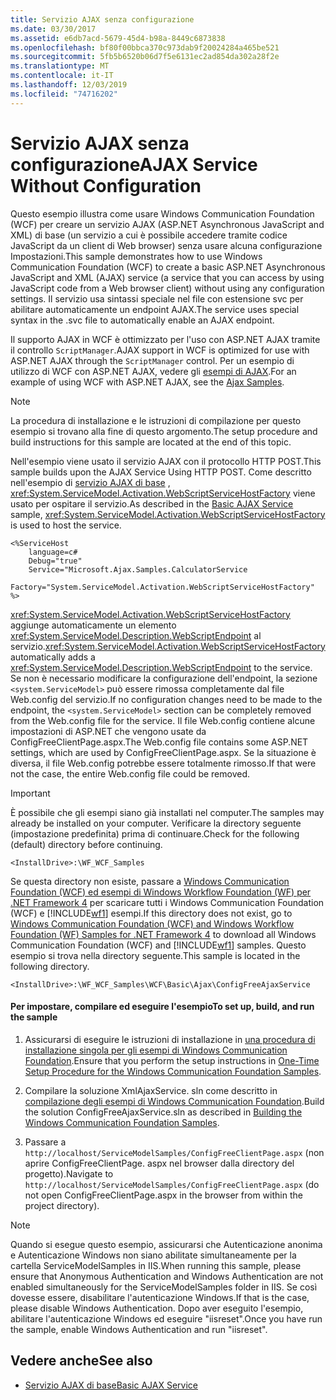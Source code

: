 ```yaml
---
title: Servizio AJAX senza configurazione
ms.date: 03/30/2017
ms.assetid: e6db7acd-5679-45d4-b98a-8449c6873838
ms.openlocfilehash: bf80f00bbca370c973dab9f20024284a465be521
ms.sourcegitcommit: 5fb5b6520b06d7f5e6131ec2ad854da302a28f2e
ms.translationtype: MT
ms.contentlocale: it-IT
ms.lasthandoff: 12/03/2019
ms.locfileid: "74716202"
---
```

# <a name="ajax-service-without-configuration"></a><span data-ttu-id="159c1-102">Servizio AJAX senza configurazione</span><span class="sxs-lookup"><span data-stu-id="159c1-102">AJAX Service Without Configuration</span></span>

<span data-ttu-id="159c1-103">Questo esempio illustra come usare Windows Communication Foundation (WCF) per creare un servizio AJAX (ASP.NET Asynchronous JavaScript and XML) di base (un servizio a cui è possibile accedere tramite codice JavaScript da un client di Web browser) senza usare alcuna configurazione Impostazioni.</span><span class="sxs-lookup"><span data-stu-id="159c1-103">This sample demonstrates how to use Windows Communication Foundation (WCF) to create a basic ASP.NET Asynchronous JavaScript and XML (AJAX) service (a service that you can access by using JavaScript code from a Web browser client) without using any configuration settings.</span></span> <span data-ttu-id="159c1-104">Il servizio usa sintassi speciale nel file con estensione svc per abilitare automaticamente un endpoint AJAX.</span><span class="sxs-lookup"><span data-stu-id="159c1-104">The service uses special syntax in the .svc file to automatically enable an AJAX endpoint.</span></span>

<span data-ttu-id="159c1-105">Il supporto AJAX in WCF è ottimizzato per l'uso con ASP.NET AJAX tramite il controllo `ScriptManager`.</span><span class="sxs-lookup"><span data-stu-id="159c1-105">AJAX support in WCF is optimized for use with ASP.NET AJAX through the `ScriptManager` control.</span></span> <span data-ttu-id="159c1-106">Per un esempio di utilizzo di WCF con ASP.NET AJAX, vedere gli [esempi di AJAX](ajax.md).</span><span class="sxs-lookup"><span data-stu-id="159c1-106">For an example of using WCF with ASP.NET AJAX, see the [Ajax Samples](ajax.md).</span></span>

> [!NOTE]
> <span data-ttu-id="159c1-107">La procedura di installazione e le istruzioni di compilazione per questo esempio si trovano alla fine di questo argomento.</span><span class="sxs-lookup"><span data-stu-id="159c1-107">The setup procedure and build instructions for this sample are located at the end of this topic.</span></span>

 <span data-ttu-id="159c1-108">Nell'esempio viene usato il servizio AJAX con il protocollo HTTP POST.</span><span class="sxs-lookup"><span data-stu-id="159c1-108">This sample builds upon the AJAX Service Using HTTP POST.</span></span> <span data-ttu-id="159c1-109">Come descritto nell'esempio di [servizio AJAX di base](../../../../docs/framework/wcf/samples/basic-ajax-service.md) , <xref:System.ServiceModel.Activation.WebScriptServiceHostFactory> viene usato per ospitare il servizio.</span><span class="sxs-lookup"><span data-stu-id="159c1-109">As described in the [Basic AJAX Service](../../../../docs/framework/wcf/samples/basic-ajax-service.md) sample, <xref:System.ServiceModel.Activation.WebScriptServiceHostFactory> is used to host the service.</span></span>

```text
<%ServiceHost
    language=c#
    Debug="true"
    Service="Microsoft.Ajax.Samples.CalculatorService
    Factory="System.ServiceModel.Activation.WebScriptServiceHostFactory"
%>
```

<span data-ttu-id="159c1-110"><xref:System.ServiceModel.Activation.WebScriptServiceHostFactory> aggiunge automaticamente un elemento <xref:System.ServiceModel.Description.WebScriptEndpoint> al servizio.</span><span class="sxs-lookup"><span data-stu-id="159c1-110"><xref:System.ServiceModel.Activation.WebScriptServiceHostFactory> automatically adds a <xref:System.ServiceModel.Description.WebScriptEndpoint> to the service.</span></span> <span data-ttu-id="159c1-111">Se non è necessario modificare la configurazione dell'endpoint, la sezione `<system.ServiceModel>` può essere rimossa completamente dal file Web.config del servizio.</span><span class="sxs-lookup"><span data-stu-id="159c1-111">If no configuration changes need to be made to the endpoint, the `<system.ServiceModel>` section can be completely removed from the Web.config file for the service.</span></span> <span data-ttu-id="159c1-112">Il file Web.config contiene alcune impostazioni di ASP.NET che vengono usate da ConfigFreeClientPage.aspx.</span><span class="sxs-lookup"><span data-stu-id="159c1-112">The Web.config file contains some ASP.NET settings, which are used by ConfigFreeClientPage.aspx.</span></span> <span data-ttu-id="159c1-113">Se la situazione è diversa, il file Web.config potrebbe essere totalmente rimosso.</span><span class="sxs-lookup"><span data-stu-id="159c1-113">If that were not the case, the entire Web.config file could be removed.</span></span>

> [!IMPORTANT]
> <span data-ttu-id="159c1-114">È possibile che gli esempi siano già installati nel computer.</span><span class="sxs-lookup"><span data-stu-id="159c1-114">The samples may already be installed on your computer.</span></span> <span data-ttu-id="159c1-115">Verificare la directory seguente (impostazione predefinita) prima di continuare.</span><span class="sxs-lookup"><span data-stu-id="159c1-115">Check for the following (default) directory before continuing.</span></span>
>
> `<InstallDrive>:\WF_WCF_Samples`
>
> <span data-ttu-id="159c1-116">Se questa directory non esiste, passare a [Windows Communication Foundation (WCF) ed esempi di Windows Workflow Foundation (WF) per .NET Framework 4](https://www.microsoft.com/download/details.aspx?id=21459) per scaricare tutti i Windows Communication Foundation (WCF) e [!INCLUDE[wf1](../../../../includes/wf1-md.md)] esempi.</span><span class="sxs-lookup"><span data-stu-id="159c1-116">If this directory does not exist, go to [Windows Communication Foundation (WCF) and Windows Workflow Foundation (WF) Samples for .NET Framework 4](https://www.microsoft.com/download/details.aspx?id=21459) to download all Windows Communication Foundation (WCF) and [!INCLUDE[wf1](../../../../includes/wf1-md.md)] samples.</span></span> <span data-ttu-id="159c1-117">Questo esempio si trova nella directory seguente.</span><span class="sxs-lookup"><span data-stu-id="159c1-117">This sample is located in the following directory.</span></span>
>
> `<InstallDrive>:\WF_WCF_Samples\WCF\Basic\Ajax\ConfigFreeAjaxService`

#### <a name="to-set-up-build-and-run-the-sample"></a><span data-ttu-id="159c1-118">Per impostare, compilare ed eseguire l'esempio</span><span class="sxs-lookup"><span data-stu-id="159c1-118">To set up, build, and run the sample</span></span>

1. <span data-ttu-id="159c1-119">Assicurarsi di eseguire le istruzioni di installazione in [una procedura di installazione singola per gli esempi di Windows Communication Foundation](../../../../docs/framework/wcf/samples/one-time-setup-procedure-for-the-wcf-samples.md).</span><span class="sxs-lookup"><span data-stu-id="159c1-119">Ensure that you perform the setup instructions in [One-Time Setup Procedure for the Windows Communication Foundation Samples](../../../../docs/framework/wcf/samples/one-time-setup-procedure-for-the-wcf-samples.md).</span></span>

2. <span data-ttu-id="159c1-120">Compilare la soluzione XmlAjaxService. sln come descritto in [compilazione degli esempi di Windows Communication Foundation](../../../../docs/framework/wcf/samples/building-the-samples.md).</span><span class="sxs-lookup"><span data-stu-id="159c1-120">Build the solution ConfigFreeAjaxService.sln as described in [Building the Windows Communication Foundation Samples](../../../../docs/framework/wcf/samples/building-the-samples.md).</span></span>

3. <span data-ttu-id="159c1-121">Passare a `http://localhost/ServiceModelSamples/ConfigFreeClientPage.aspx` (non aprire ConfigFreeClientPage. aspx nel browser dalla directory del progetto).</span><span class="sxs-lookup"><span data-stu-id="159c1-121">Navigate to `http://localhost/ServiceModelSamples/ConfigFreeClientPage.aspx` (do not open ConfigFreeClientPage.aspx in the browser from within the project directory).</span></span>

> [!NOTE]
> <span data-ttu-id="159c1-122">Quando si esegue questo esempio, assicurarsi che Autenticazione anonima e Autenticazione Windows non siano abilitate simultaneamente per la cartella ServiceModelSamples in IIS.</span><span class="sxs-lookup"><span data-stu-id="159c1-122">When running this sample, please ensure that Anonymous Authentication and Windows Authentication are not enabled simultaneously for the ServiceModelSamples folder in IIS.</span></span> <span data-ttu-id="159c1-123">Se così dovesse essere, disabilitare l'autenticazione Windows.</span><span class="sxs-lookup"><span data-stu-id="159c1-123">If that is the case, please disable Windows Authentication.</span></span> <span data-ttu-id="159c1-124">Dopo aver eseguito l'esempio, abilitare l'autenticazione Windows ed eseguire "iisreset".</span><span class="sxs-lookup"><span data-stu-id="159c1-124">Once you have run the sample, enable Windows Authentication and run "iisreset".</span></span>

## <a name="see-also"></a><span data-ttu-id="159c1-125">Vedere anche</span><span class="sxs-lookup"><span data-stu-id="159c1-125">See also</span></span>

- [<span data-ttu-id="159c1-126">Servizio AJAX di base</span><span class="sxs-lookup"><span data-stu-id="159c1-126">Basic AJAX Service</span></span>](../../../../docs/framework/wcf/samples/basic-ajax-service.md)
